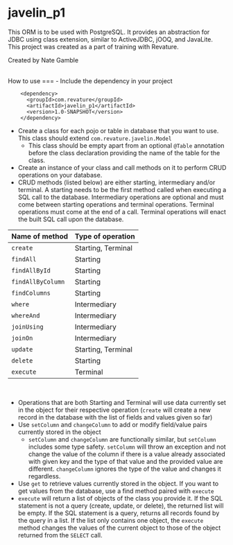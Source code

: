 javelin_p1
===
This ORM is to be used with PostgreSQL. It provides an abstraction for JDBC using
class extension, similar to ActiveJDBC, jOOQ, and JavaLite. This project was created
as a part of training with Revature.

Created by Nate Gamble

<br>
How to use
===
- Include the dependency in your project

```
    <dependency>
      <groupId>com.revature</groupId>
      <artifactId>javelin_p1</artifactId>
      <version>1.0-SNAPSHOT</version>
    </dependency>
```

- Create a class for each pojo or table in database that you want to use. This class should extend `com.revature.javelin.Model`
    - This class should be empty apart from an optional `@Table` annotation before the class declaration providing the name of the table for the class.
- Create an instance of your class and call methods on it to perform CRUD operations on your database.
- CRUD methods (listed below) are either starting, intermediary and/or terminal. A starting needs to be the first method called when executing a SQL call to the database. Intermediary operations are optional and must come between starting operations and terminal operations. Terminal operations must come at the end of a call. Terminal operations will enact the built SQL call upon the database.

| Name of method    | Type of operation  |
|-------------------|--------------------|
| `create`          | Starting, Terminal |
| `findAll`         | Starting           |
| `findAllById`     | Starting           |
| `findAllByColumn` | Starting           |
| `findColumns`     | Starting           |
| `where`           | Intermediary       |
| `whereAnd`        | Intermediary       |
| `joinUsing`       | Intermediary       |
| `joinOn`          | Intermediary       |
| `update`          | Starting, Terminal |
| `delete`          | Starting           |
| `execute`         | Terminal           |

<br>

- Operations that are both Starting and Terminal will use data currently set in the object for their respective operation (`create` will create a new record in the database with the list of fields and values given so far)
- Use `setColumn` and `changeColumn` to add or modify field/value pairs currently stored in the object
    - `setColumn` and `changeColumn` are functionally similar, but `setColumn` includes some type safety. `setColumn` will throw an exception and not change the value of the column if there is a value already associated with given key and the type of that value and the provided value are different. `changeColumn` ignores the type of the value and changes it regardless.
- Use `get` to retrieve values currently stored in the object. If you want to get values from the database, use a find method paired with `execute`
- `execute` will return a list of objects of the class you provide it. If the SQL statement is not a query (create, update, or delete), the returned list will be empty. If the SQL statement is a query, returns all records found by the query in a list. If the list only contains one object, the `execute` method changes the values of the current object to those of the object returned from the `SELECT` call.